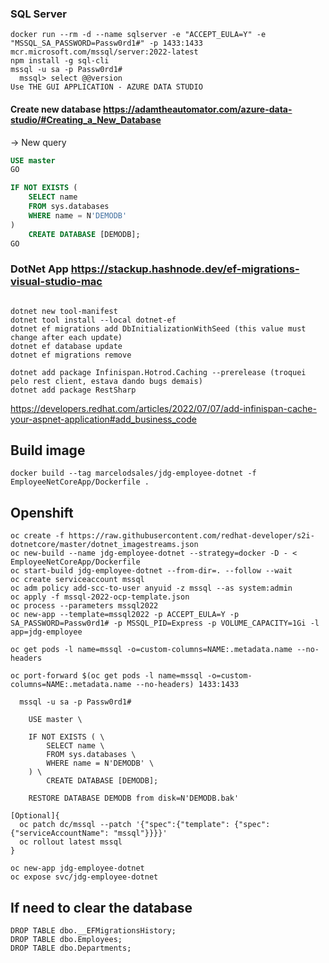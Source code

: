 ### SQL Server
```
docker run --rm -d --name sqlserver -e "ACCEPT_EULA=Y" -e "MSSQL_SA_PASSWORD=Passw0rd1#" -p 1433:1433 mcr.microsoft.com/mssql/server:2022-latest
npm install -g sql-cli
mssql -u sa -p Passw0rd1#
  mssql> select @@version
Use THE GUI APPLICATION - AZURE DATA STUDIO

```
#### Create new database https://adamtheautomator.com/azure-data-studio/#Creating_a_New_Database
-> New query  
```sql
USE master
GO

IF NOT EXISTS (
    SELECT name
    FROM sys.databases
    WHERE name = N'DEMODB'
)
    CREATE DATABASE [DEMODB];
GO
```

### DotNet App https://stackup.hashnode.dev/ef-migrations-visual-studio-mac

```

dotnet new tool-manifest
dotnet tool install --local dotnet-ef
dotnet ef migrations add DbInitializationWithSeed (this value must change after each update)
dotnet ef database update
dotnet ef migrations remove

dotnet add package Infinispan.Hotrod.Caching --prerelease (troquei pelo rest client, estava dando bugs demais)
dotnet add package RestSharp
```

https://developers.redhat.com/articles/2022/07/07/add-infinispan-cache-your-aspnet-application#add_business_code


## Build image
```
docker build --tag marcelodsales/jdg-employee-dotnet -f EmployeeNetCoreApp/Dockerfile .
```

## Openshift
```
oc create -f https://raw.githubusercontent.com/redhat-developer/s2i-dotnetcore/master/dotnet_imagestreams.json
oc new-build --name jdg-employee-dotnet --strategy=docker -D - < EmployeeNetCoreApp/Dockerfile
oc start-build jdg-employee-dotnet --from-dir=. --follow --wait
oc create serviceaccount mssql
oc adm policy add-scc-to-user anyuid -z mssql --as system:admin
oc apply -f mssql-2022-ocp-template.json
oc process --parameters mssql2022
oc new-app --template=mssql2022 -p ACCEPT_EULA=Y -p SA_PASSWORD=Passw0rd1# -p MSSQL_PID=Express -p VOLUME_CAPACITY=1Gi -l app=jdg-employee

oc get pods -l name=mssql -o=custom-columns=NAME:.metadata.name --no-headers

oc port-forward $(oc get pods -l name=mssql -o=custom-columns=NAME:.metadata.name --no-headers) 1433:1433

  mssql -u sa -p Passw0rd1#

    USE master \

    IF NOT EXISTS ( \
        SELECT name \
        FROM sys.databases \
        WHERE name = N'DEMODB' \
    ) \
        CREATE DATABASE [DEMODB];

    RESTORE DATABASE DEMODB from disk=N'DEMODB.bak'

[Optional]{
  oc patch dc/mssql --patch '{"spec":{"template": {"spec":{"serviceAccountName": "mssql"}}}}'
  oc rollout latest mssql  
}

oc new-app jdg-employee-dotnet
oc expose svc/jdg-employee-dotnet
```

## If need to clear the database
```
DROP TABLE dbo.__EFMigrationsHistory;
DROP TABLE dbo.Employees;
DROP TABLE dbo.Departments;
```